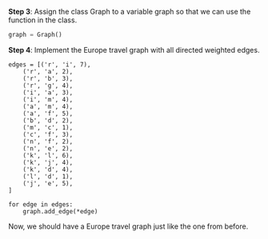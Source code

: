 <!--title={Dijkstra's Algorithm in Python}-->

<!--badges={Algorithms:15,Python:5}-->

<!--concepts={useOfGraphs, realLifeApplication, Dijkstra'sAlgorithm, Dijkstra'sdirected,}-->

**Step 3**: Assign the class Graph to a variable graph so that we can use the function in the class.

```python
graph = Graph()
```



**Step 4**: Implement the Europe travel graph with all directed weighted edges.

```edges = [
edges = [('r', 'i', 7),
    ('r', 'a', 2),
    ('r', 'b', 3),
    ('r', 'g', 4),
    ('i', 'a', 3),
    ('i', 'm', 4),
    ('a', 'm', 4),
    ('a', 'f', 5),
    ('b', 'd', 2),
    ('m', 'c', 1),
    ('c', 'f', 3),
    ('n', 'f', 2),
    ('n', 'e', 2),
    ('k', 'l', 6),
    ('k', 'j', 4),
    ('k', 'd', 4),
    ('l', 'd', 1),
    ('j', 'e', 5),
]

for edge in edges:
    graph.add_edge(*edge)
```

Now, we should have a Europe travel graph just like the one from before.